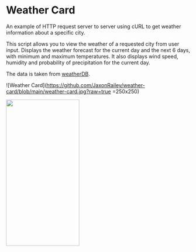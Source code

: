 # Weather Card
An example of HTTP request server to server using cURL to get weather information about a specific city.

This script allows you to view the weather of a requested city from user input. Displays the weather forecast for the current day and the next 6 days, with minimum and maximum temperatures. It also displays wind speed, humidity and probability of precipitation for the current day. 

The data is taken from [weatherDB](https://weatherdbi.herokuapp.com/).

![Weather Card](https://github.com/JaxonRailey/weather-card/blob/main/weather-card.jpg?raw=true =250x250)

<img src="https://github.com/JaxonRailey/weather-card/blob/main/weather-card.jpg?raw=true" width="200" height="400" />
